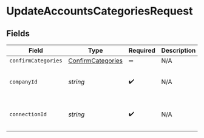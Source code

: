 # UpdateAccountsCategoriesRequest


## Fields

| Field                                                         | Type                                                          | Required                                                      | Description                                                   | Example                                                       |
| ------------------------------------------------------------- | ------------------------------------------------------------- | ------------------------------------------------------------- | ------------------------------------------------------------- | ------------------------------------------------------------- |
| `confirmCategories`                                           | [ConfirmCategories](../../Models/Shared/ConfirmCategories.md) | :heavy_minus_sign:                                            | N/A                                                           |                                                               |
| `companyId`                                                   | *string*                                                      | :heavy_check_mark:                                            | N/A                                                           | 8a210b68-6988-11ed-a1eb-0242ac120002                          |
| `connectionId`                                                | *string*                                                      | :heavy_check_mark:                                            | N/A                                                           | 2e9d2c44-f675-40ba-8049-353bfcb5e171                          |